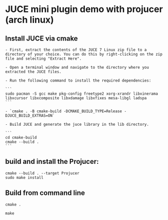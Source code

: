 # JUCE mini plugin demo with projucer (arch linux)

## Install JUCE via cmake


    - First, extract the contents of the JUCE 7 Linux zip file to a directory of your choice. You can do this by right-clicking on the zip file and selecting "Extract Here".

    - Open a terminal window and navigate to the directory where you extracted the JUCE files.

    - Run the following command to install the required dependencies:
    
    ```
    sudo pacman -S gcc make pkg-config freetype2 xorg-xrandr libxinerama libxcursor libxcomposite libxdamage libxfixes mesa-libgl ladspa    
    ```

    - `cmake . -B cmake-build -DCMAKE_BUILD_TYPE=Release -DJUCE_BUILD_EXTRAS=ON`
    
    - Build JUCE and generate the juce library in the lib directory.
    
    ```
    cd cmake-build
    cmake --build .
    ```
    

## build and install the Projucer:
    
```
cmake --build . --target Projucer
sudo make install
```

## Build from command line

`cmake .`

`make`




